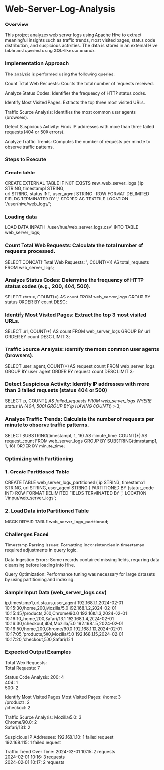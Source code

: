 # Web-Server-Log-Analysis

### Overview

This project analyzes web server logs using Apache Hive to extract meaningful insights such as traffic trends, most visited pages, 
status code distribution, and suspicious activities. The data is stored in an external Hive table and queried using SQL-like commands.

### Implementation Approach

The analysis is performed using the following queries:

Count Total Web Requests: Counts the total number of requests received.

Analyze Status Codes: Identifies the frequency of HTTP status codes.

Identify Most Visited Pages: Extracts the top three most visited URLs.

Traffic Source Analysis: Identifies the most common user agents (browsers).

Detect Suspicious Activity: Finds IP addresses with more than three failed requests (404 or 500 errors).

Analyze Traffic Trends: Computes the number of requests per minute to observe traffic patterns.

### Steps to Execute
### Create table

CREATE EXTERNAL TABLE IF NOT EXISTS new_web_server_logs (
    ip STRING,
    timestamp1 STRING,  
    url STRING,
    status INT,
    user_agent STRING
)
ROW FORMAT DELIMITED
FIELDS TERMINATED BY ','
STORED AS TEXTFILE
LOCATION '/user/hive/web_logs/';


### Loading data

LOAD DATA INPATH '/user/hue/web_server_logs.csv' INTO TABLE web_server_logs;


###  Count Total Web Requests: Calculate the total number of requests processed.

SELECT CONCAT('Total Web Requests: ', COUNT(*)) AS total_requests
FROM web_server_logs;


###  Analyze Status Codes: Determine the frequency of HTTP status codes (e.g., 200, 404, 500).

SELECT status, COUNT(*) AS count
FROM web_server_logs
GROUP BY status
ORDER BY count DESC;


###  Identify Most Visited Pages: Extract the top 3 most visited URLs.

SELECT url, COUNT(*) AS count
FROM web_server_logs
GROUP BY url
ORDER BY count DESC
LIMIT 3;


### Traffic Source Analysis: Identify the most common user agents (browsers).

SELECT user_agent, COUNT(*) AS request_count
FROM web_server_logs
GROUP BY user_agent
ORDER BY request_count DESC
LIMIT 3;


###  Detect Suspicious Activity: Identify IP addresses with more than 3 failed requests (status 404 or 500)

SELECT ip, COUNT(*) AS failed_requests
FROM web_server_logs
WHERE status IN (404, 500)
GROUP BY ip
HAVING COUNT(*) > 3;



###  Analyze Traffic Trends: Calculate the number of requests per minute to observe traffic patterns.

SELECT SUBSTRING(timestamp1, 1, 16) AS minute_time, COUNT(*) AS request_count
FROM web_server_logs
GROUP BY SUBSTRING(timestamp1, 1, 16)
ORDER BY minute_time;

### Optimizing with Partitioning
### 1. Create Partitioned Table

CREATE TABLE web_server_logs_partitioned (
  ip STRING,
  timestamp1 STRING,
  url STRING,
  user_agent STRING
)
PARTITIONED BY (status_code INT)
ROW FORMAT DELIMITED
FIELDS TERMINATED BY ','
LOCATION '/input/web_server_logs';
### 2. Load Data into Partitioned Table

MSCK REPAIR TABLE web_server_logs_partitioned;


### Challenges Faced

Timestamp Parsing Issues: Formatting inconsistencies in timestamps required adjustments in query logic.

Data Ingestion Errors: Some records contained missing fields, requiring data cleansing before loading into Hive.

Query Optimization: Performance tuning was necessary for large datasets by using partitioning and indexing.


### Sample Input Data (web_server_logs.csv)
ip,timestamp1,url,status,user_agent
192.168.1.1,2024-02-01 10:15:30,/home,200,Mozilla/5.0
192.168.1.2,2024-02-01 10:15:45,/products,200,Chrome/90.0
192.168.1.3,2024-02-01 10:16:10,/home,200,Safari/13.1
192.168.1.4,2024-02-01 10:16:30,/checkout,404,Mozilla/5.0
192.168.1.5,2024-02-01 10:16:50,/home,200,Chrome/90.0
192.168.1.10,2024-02-01 10:17:05,/products,500,Mozilla/5.0
192.168.1.15,2024-02-01 10:17:20,/checkout,500,Safari/13.1


### Expected Output Examples

Total Web Requests:  
Total Requests: 7  

Status Code Analysis:
200: 4  
404: 1  
500: 2  

Identify Most Visited Pages
Most Visited Pages:
/home: 3  
/products: 2  
/checkout: 2  

Traffic Source Analysis:
Mozilla/5.0: 3  
Chrome/90.0: 2  
Safari/13.1: 2  

Suspicious IP Addresses:
192.168.1.10: 1 failed request  
192.168.1.15: 1 failed request  

Traffic Trend Over Time:
2024-02-01 10:15: 2 requests  
2024-02-01 10:16: 3 requests  
2024-02-01 10:17: 2 requests


